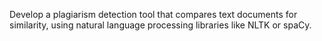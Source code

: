 Develop a plagiarism detection tool that compares text documents for similarity, 
using natural language processing libraries like NLTK or spaCy.
